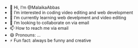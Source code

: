 - 👋 Hi, I’m @MalaikaAbbas
- 👀 I’m interested in coding video editing and web development
- 🌱 I’m currently learning web develpment and video editing 
- 💞️ I’m looking to collaborate on via email
- 📫 How to reach me via email
- 😄 Pronouns: ...
- ⚡ Fun fact:  always be funny and creative 

<!---
MalaikaAbbas/MalaikaAbbas is a ✨ special ✨ repository because its `README.md` (this file) appears on your GitHub profile.
You can click the Preview link to take a look at your changes.
--->
